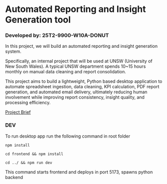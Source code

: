 # Automated Reporting and Insight Generation tool

### Developed by: 25T2-9900-W10A-DONUT

In this project, we will build an automated reporting and insight generation 
system.

Specifically, an internal project that will be used at UNSW (University of New 
South Wales). A typical UNSW department spends 10~15 hours monthly on manual 
data cleaning and report consolidation.

This project aims to build a lightweight, Python based desktop application to automate spreadsheet ingestion, data cleaning, KPI 
calculation, PDF report generation, and automated email delivery, ultimately reducing 
human involvement while improving report consistency, insight quality, and processing 
efficiency.

[Project Brief](https://unsw-my.sharepoint.com/personal/z5457396_ad_unsw_edu_au/_layouts/15/onedrive.aspx?id=%2Fpersonal%2Fz5457396%5Fad%5Funsw%5Fedu%5Fau%2FDocuments%2FProject%2F25T2%2F14%20%2D%20Automated%20Reporting%20and%20Insight%20Generation%20Tool%2Epdf&parent=%2Fpersonal%2Fz5457396%5Fad%5Funsw%5Fedu%5Fau%2FDocuments%2FProject%2F25T2&ga=1)

### DEV
To run desktop app run the following command in root folder

    npm install

    cd frontend && npm install

    cd ../ && npm run dev


This command starts frontend and deploys in port 5173, spawns python backend

